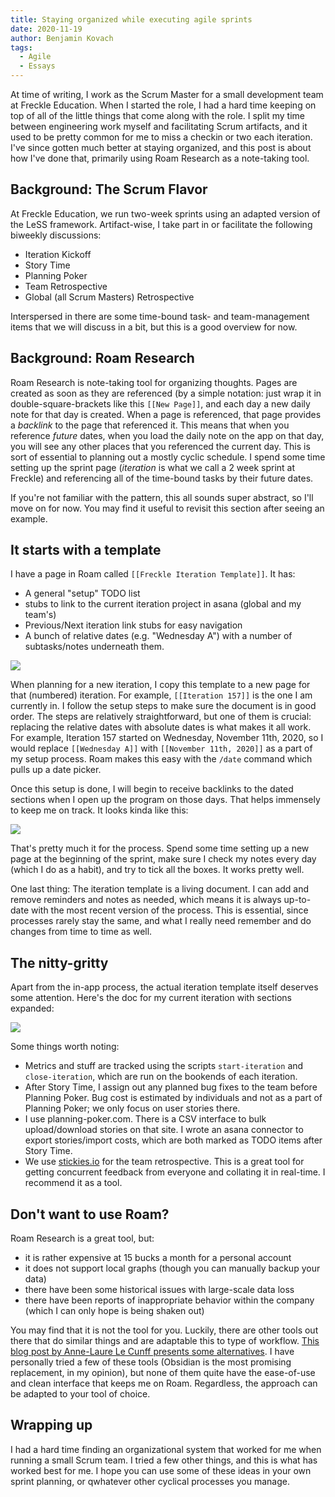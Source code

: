 ```yaml
---
title: Staying organized while executing agile sprints
date: 2020-11-19
author: Benjamin Kovach
tags:
  - Agile
  - Essays
---
```


At time of writing, I work as the Scrum Master for a small development team at Freckle Education. When I started the role, I had a hard time keeping on top of all of the little things that come along with the role. I split my time between engineering work myself and facilitating Scrum artifacts, and it used to be pretty common for me to miss a checkin or two each iteration. I've since gotten much better at staying organized, and this post is about how I've done that, primarily using Roam Research as a note-taking tool.

## Background: The Scrum Flavor

At Freckle Education, we run two-week sprints using an adapted version of the LeSS framework. Artifact-wise, I take part in or facilitate the following biweekly discussions:

- Iteration Kickoff
- Story Time
- Planning Poker
- Team Retrospective
- Global (all Scrum Masters) Retrospective

Interspersed in there are some time-bound task- and team-management items that we will discuss in a bit, but this is a good overview for now.

## Background: Roam Research

Roam Research is note-taking tool for organizing thoughts. Pages are created as soon as they are referenced (by a simple notation: just wrap it in double-square-brackets like this `[[New Page]]`, and each day a new daily note for that day is created. When a page is referenced, that page provides a _backlink_ to the page that referenced it. This means that when you reference _future_ dates, when you load the daily note on the app on that day, you will see any other places that you referenced the current day. This is sort of essential to planning out a mostly cyclic schedule. I spend some time setting up the sprint page (_iteration_ is what we call a 2 week sprint at Freckle) and referencing all of the time-bound tasks by their future dates.

If you're not familiar with the pattern, this all sounds super abstract, so I'll move on for now. You may find it useful to revisit this section after seeing an example.

## It starts with a template

I have a page in Roam called `[[Freckle Iteration Template]]`. It has:

- A general "setup" TODO list
- stubs to link to the current iteration project in asana (global and my team's)
- Previous/Next iteration link stubs for easy navigation
- A bunch of relative dates (e.g. "Wednesday A") with a number of subtasks/notes underneath them.

![](https://ben-kovach-blog-assets.s3.amazonaws.com/images/roam-post/iteration-template.png)

When planning for a new iteration, I copy this template to a new page for that (numbered) iteration. For example, `[[Iteration 157]]` is the one I am currently in. I follow the setup steps to make sure the document is in good order. The steps are relatively straightforward, but one of them is crucial: replacing the relative dates with absolute dates is what makes it all work. For example, Iteration 157 started on Wednesday, November 11th, 2020, so I would replace `[[Wednesday A]]` with `[[November 11th, 2020]]` as a part of my setup process. Roam makes this easy with the `/date` command which pulls up a date picker.

Once this setup is done, I will begin to receive backlinks to the dated sections when I open up the program on those days. That helps immensely to keep me on track. It looks kinda like this:

![](https://ben-kovach-blog-assets.s3.amazonaws.com/images/roam-post/backlinks.png)

That's pretty much it for the process. Spend some time setting up a new page at the beginning of the sprint, make sure I check my notes every day (which I do as a habit), and try to tick all the boxes. It works pretty well.

One last thing: The iteration template is a living document. I can add and remove reminders and notes as needed, which means it is always up-to-date with the most recent version of the process. This is essential, since processes rarely stay the same, and what I really need remember and do changes from time to time as well.

## The nitty-gritty

Apart from the in-app process, the actual iteration template itself deserves some attention. Here's the doc for my current iteration with sections expanded:

![](https://ben-kovach-blog-assets.s3.amazonaws.com/images/roam-post/157-full-iteration.png)

Some things worth noting:

- Metrics and stuff are tracked using the scripts `start-iteration` and `close-iteration`, which are run on the bookends of each iteration.
- After Story Time, I assign out any planned bug fixes to the team before Planning Poker. Bug cost is estimated by individuals and not as a part of Planning Poker; we only focus on user stories there.
- I use planning-poker.com. There is a CSV interface to bulk upload/download stories on that site. I wrote an asana connector to export stories/import costs, which are both marked as TODO items after Story Time.
- We use [stickies.io](https://stickies.io) for the team retrospective. This is a great tool for getting concurrent feedback from everyone and collating it in real-time. I recommend it as a tool.

## Don't want to use Roam?

Roam Research is a great tool, but: 

- it is rather expensive at 15 bucks a month for a personal account
- it does not support local graphs (though you can manually backup your data)
- there have been some historical issues with large-scale data loss
- there have been reports of inappropriate behavior within the company (which I can only hope is being shaken out)

You may find that it is not the tool for you. Luckily, there are other tools out there that do similar things and are adaptable this to type of workflow. [This blog post by Anne-Laure Le Cunff presents some alternatives](https://nesslabs.com/roam-research-alternatives). I have personally tried a few of these tools (Obsidian is the most promising replacement, in my opinion), but none of them quite have the ease-of-use and clean interface that keeps me on Roam. Regardless, the approach can be adapted to your tool of choice.

## Wrapping up

I had a hard time finding an organizational system that worked for me when running a small Scrum team. I tried a few other things, and this is what has worked best for me. I hope you can use some of these ideas in your own sprint planning, or qwhatever other cyclical processes you manage.
